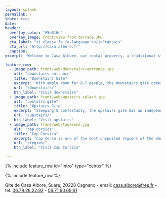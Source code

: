 ```yaml
---
layout: splash
permalink: /
share: true
date:
header:
  overlay_color: "#5e616c"
  overlay_image: front/view from terrace.JPG
  cta_label: "<i class='fa fa-language'></i>Français"
  cta_url: "http://casa.albore.fr"
  caption:
excerpt: 'Welcome to Casa Albore, our rental property, a traditional stone house in Cap Corsica, with a view over the maquis to the sea, and the isle of Capraia on the horizon.'

feature_row:
  - image_path: front/web/downstairs-entrance.jpg
    alt: "downstairs entrance"
    title: "Downstairs Gite"
    excerpt: "With ample room for 6-7 people, the downstairs gite comes with plenty of space and a large terrace"
    url: "/downstairs/"
    btn_label: "Visit downstairs"
  - image_path: front/web/upstairs-splash.jpg
    alt: "upstairs gite"
    title: "Upstairs Gite"
    excerpt: "Sleeping 5 comfortably, the upstairs gite has an independent entrance and large living room"
    url: "/upstairs/"
    btn_label: "Visit upstairs"
  - image_path: front/web/tamarone.jpg
    alt: "cap corsica"
    title: "Cap Corsica"
    excerpt: "Cap Corse is one of the most unspoiled regions of the whole Isle of Beauty."
    url: "/region/"
    btn_label: "Visit Cap Corsica"

---
```


{% include feature_row id="intro" type="center" %}

{% include feature_row %}


Gite de Casa Albore, Suare, 20228 Cagnano -
email: <a href="mailto:casa.albore@free.fr">casa.albore@free.fr</a> - 
tel.
<a href="tel:+33679262292">06.79.26.22.92</a> -
<a href="tel:+33495574163">06.71.60.69.61</a>


